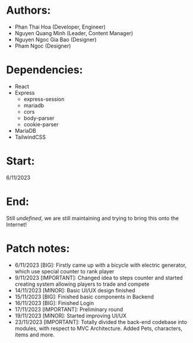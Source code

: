 # Authors:
- Phan Thai Hoa (Developer, Engineer)
- Nguyen Quang Minh (Leader, Content Manager)
- Nguyen Ngoc Gia Bao (Designer)
- Pham Ngoc (Designer)

# Dependencies:
- React
- Express
    + express-session
    + mariadb
    + cors
    + body-parser
    + cookie-parser
- MariaDB
- TailwindCSS

# Start:
6/11/2023
# End:
Still <i>undefined</i>, we are still maintaining and trying to bring this onto the Internet!

# Patch notes:
- 6/11/2023  [BIG]: Firstly came up with a bicycle with electric generator, which use special counter to rank player
- 9/11/2023  [IMPORTANT]: Changed idea to steps counter and started creating system allowing players to trade and compete
- 14/11/2023 [MINOR]: Basic UI/UX design finished
- 15/11/2023 [BIG]: Finished basic components in Backend
- 16/11/2023 [BIG]: Finished Login
- 17/11/2023 [IMPORTANT]: Preliminary round
- 19/11/2023 [MINOR]: Started improving UI/UX
- 23/11/2023 [IMPORTANT]: Totally divided the back-end codebase into modules, with respect to MVC Architecture. Added Pets, characters, items and more.
